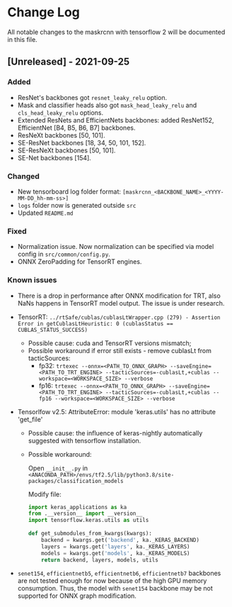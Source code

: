 # Change Log
All notable changes to the maskrcnn with tensorflow 2 will be documented in this file.

 
## [Unreleased] - 2021-09-25

### Added
- ResNet's backbones got `resnet_leaky_relu` option.
- Mask and classifier heads also got `mask_head_leaky_relu` and `cls_head_leaky_relu` options.
- Extended ResNets and EfficientNets backbones: added ResNet152, EfficientNet [B4, B5, B6, B7] backbones.
- ResNeXt backbones [50, 101].
- SE-ResNet backbones [18, 34, 50, 101, 152].
- SE-ResNeXt backbones [50, 101].
- SE-Net backbones [154].
 
### Changed
- New tensorboard log folder format: `[maskrcnn_<BACKBONE_NAME>_<YYYY-MM-DD_hh-mm-ss>]`
- `logs` folder now is generated outside `src`
- Updated `README.md`
 
### Fixed

* Normalization issue. Now normalization can be specified via model config in `src/common/config.py`. 
* ONNX ZeroPadding for TensorRT engines.

### Known issues

- There is a drop in performance after ONNX modification for TRT, also NaNs happens in TensorRT model output.
  The issue is under research.


- TensorRT: `../rtSafe/cublas/cublasLtWrapper.cpp (279) - Assertion Error in getCublasLtHeuristic: 0 (cublasStatus == CUBLAS_STATUS_SUCCESS)`
   
    * Possible cause: cuda and TensorRT versions mismatch;
    * Possible workaround if error still exists - remove cublasLt from tacticSources:
       * fp32:
          `trtexec --onnx=<PATH_TO_ONNX_GRAPH> --saveEngine=<PATH_TO_TRT_ENGINE> --tacticSources=-cublasLt,+cublas --workspace=<WORKSPACE_SIZE> --verbose`
       * fp16:
           `trtexec --onnx=<PATH_TO_ONNX_GRAPH> --saveEngine=<PATH_TO_TRT_ENGINE> --tacticSources=-cublasLt,+cublas --fp16 --workspace=<WORKSPACE_SIZE> --verbose`
    

- Tensorlfow v2.5: AttributeError: module 'keras.utils' has no attribute 'get_file'
       
   * Possible cause: the influence of keras-nightly automatically suggested with tensorflow installation.
   * Possible workaround:
         
     Open `__init__.py` in `<ANACONDA_PATH>/envs/tf2.5/lib/python3.8/site-packages/classification_models`
         
     Modify file:
     ```python
     import keras_applications as ka
     from .__version__ import __version__
     import tensorflow.keras.utils as utils
         
     def get_submodules_from_kwargs(kwargs):
         backend = kwargs.get('backend', ka._KERAS_BACKEND)
         layers = kwargs.get('layers', ka._KERAS_LAYERS)
         models = kwargs.get('models', ka._KERAS_MODELS)
         return backend, layers, models, utils
     ```
   
- `senet154`, `efficientnetb5`, `efficientnetb6`, `efficientnetb7` backbones are not tested enough for now because of the 
  high GPU memory consumption. Thus, the model with `senet154` backbone may be not supported for ONNX graph modification.